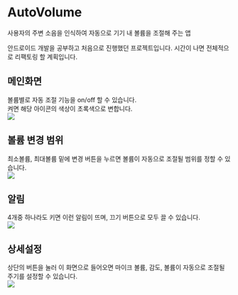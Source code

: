 AutoVolume
===
사용자의 주변 소음을 인식하여 자동으로 기기 내 볼륨을 조절해 주는 앱  

안드로이드 개발을 공부하고 처음으로 진행했던 프로젝트입니다. 시간이 나면 전체적으로 리팩토링 할 계획입니다.  

## 메인화면
볼륨별로 자동 조절 기능을 on/off 할 수 있습니다.  
켜면 해당 아이콘의 색상이 초록색으로 변합니다.  
![](images/1.png)

## 볼륨 변경 범위
최소볼륨, 최대볼륨 밑에 변경 버튼을 누르면 볼륨이 자동으로 조절될 범위를 정할 수 있습니다.  
![](images/3.png)

## 알림
4개중 하나라도 키면 이런 알림이 뜨며, 끄기 버튼으로 모두 끌 수 있습니다.  
![](images/2.png)

## 상세설정
상단의 버튼을 눌러 이 화면으로 들어오면 마이크 볼륨, 감도, 볼륨이 자동으로 조절될 주기를 설정할 수 있습니다.  
![](images/4.png)
